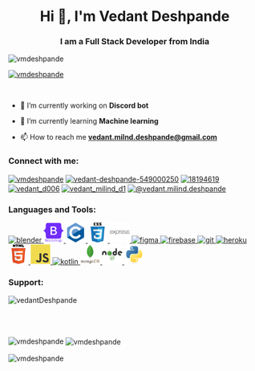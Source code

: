<h1 align="center">Hi 👋, I'm Vedant Deshpande</h1>
<h3 align="center">I am a Full Stack Developer from India</h3>

<p align="left"> <img src="https://komarev.com/ghpvc/?username=vmdeshpande&label=Profile%20views&color=0e75b6&style=flat" alt="vmdeshpande" /> </p>

<p align="left"> <a href="https://github.com/ryo-ma/github-profile-trophy"><img src="https://github-profile-trophy.vercel.app/?username=vmdeshpande&theme=darkhub&no-frame=false&no-bg=false&margin-w=4" alt="vmdeshpande" /></a> </p>

<p align="left"> <a href="https://twitter.com/" target="blank"><img src="https://img.shields.io/twitter/follow/?logo=twitter&style=for-the-badge" alt="" /></a> </p>

- 🔭 I’m currently working on **Discord bot**

- 🌱 I’m currently learning **Machine learning**

- 📫 How to reach me **vedant.milnd.deshpande@gmail.com**

<h3 align="left">Connect with me:</h3>
<p align="left">
<a href="https://dev.to/vmdeshpande" target="blank"><img align="center" src="https://raw.githubusercontent.com/rahuldkjain/github-profile-readme-generator/master/src/images/icons/Social/devto.svg" alt="vmdeshpande" height="30" width="40" /></a>
<a href="https://linkedin.com/in/vedant-deshpande-549000250" target="blank"><img align="center" src="https://raw.githubusercontent.com/rahuldkjain/github-profile-readme-generator/master/src/images/icons/Social/linked-in-alt.svg" alt="vedant-deshpande-549000250" height="30" width="40" /></a>
<a href="https://stackoverflow.com/users/18194619" target="blank"><img align="center" src="https://raw.githubusercontent.com/rahuldkjain/github-profile-readme-generator/master/src/images/icons/Social/stack-overflow.svg" alt="18194619" height="30" width="40" /></a>
<a href="https://www.codechef.com/users/vedant_d006" target="blank"><img align="center" src="https://cdn.jsdelivr.net/npm/simple-icons@3.1.0/icons/codechef.svg" alt="vedant_d006" height="30" width="40" /></a>
<a href="https://www.hackerrank.com/vedant_milind_d1" target="blank"><img align="center" src="https://raw.githubusercontent.com/rahuldkjain/github-profile-readme-generator/master/src/images/icons/Social/hackerrank.svg" alt="vedant_milind_d1" height="30" width="40" /></a>
<a href="https://www.hackerearth.com/@vedant.milind.deshpande" target="blank"><img align="center" src="https://raw.githubusercontent.com/rahuldkjain/github-profile-readme-generator/master/src/images/icons/Social/hackerearth.svg" alt="@vedant.milind.deshpande" height="30" width="40" /></a>
</p>

<h3 align="left">Languages and Tools:</h3>
<p align="left"> <a href="https://www.blender.org/" target="_blank" rel="noreferrer"> <img src="https://download.blender.org/branding/community/blender_community_badge_white.svg" alt="blender" width="40" height="40"/> </a> <a href="https://getbootstrap.com" target="_blank" rel="noreferrer"> <img src="https://raw.githubusercontent.com/devicons/devicon/master/icons/bootstrap/bootstrap-plain-wordmark.svg" alt="bootstrap" width="40" height="40"/> </a> <a href="https://www.cprogramming.com/" target="_blank" rel="noreferrer"> <img src="https://raw.githubusercontent.com/devicons/devicon/master/icons/c/c-original.svg" alt="c" width="40" height="40"/> </a> <a href="https://www.w3schools.com/css/" target="_blank" rel="noreferrer"> <img src="https://raw.githubusercontent.com/devicons/devicon/master/icons/css3/css3-original-wordmark.svg" alt="css3" width="40" height="40"/> </a> <a href="https://expressjs.com" target="_blank" rel="noreferrer"> <img src="https://raw.githubusercontent.com/devicons/devicon/master/icons/express/express-original-wordmark.svg" alt="express" width="40" height="40"/> </a> <a href="https://www.figma.com/" target="_blank" rel="noreferrer"> <img src="https://www.vectorlogo.zone/logos/figma/figma-icon.svg" alt="figma" width="40" height="40"/> </a> <a href="https://firebase.google.com/" target="_blank" rel="noreferrer"> <img src="https://www.vectorlogo.zone/logos/firebase/firebase-icon.svg" alt="firebase" width="40" height="40"/> </a> <a href="https://git-scm.com/" target="_blank" rel="noreferrer"> <img src="https://www.vectorlogo.zone/logos/git-scm/git-scm-icon.svg" alt="git" width="40" height="40"/> </a> <a href="https://heroku.com" target="_blank" rel="noreferrer"> <img src="https://www.vectorlogo.zone/logos/heroku/heroku-icon.svg" alt="heroku" width="40" height="40"/> </a> <a href="https://www.w3.org/html/" target="_blank" rel="noreferrer"> <img src="https://raw.githubusercontent.com/devicons/devicon/master/icons/html5/html5-original-wordmark.svg" alt="html5" width="40" height="40"/> </a> <a href="https://developer.mozilla.org/en-US/docs/Web/JavaScript" target="_blank" rel="noreferrer"> <img src="https://raw.githubusercontent.com/devicons/devicon/master/icons/javascript/javascript-original.svg" alt="javascript" width="40" height="40"/> </a> <a href="https://kotlinlang.org" target="_blank" rel="noreferrer"> <img src="https://www.vectorlogo.zone/logos/kotlinlang/kotlinlang-icon.svg" alt="kotlin" width="40" height="40"/> </a> <a href="https://www.mongodb.com/" target="_blank" rel="noreferrer"> <img src="https://raw.githubusercontent.com/devicons/devicon/master/icons/mongodb/mongodb-original-wordmark.svg" alt="mongodb" width="40" height="40"/> </a> <a href="https://nodejs.org" target="_blank" rel="noreferrer"> <img src="https://raw.githubusercontent.com/devicons/devicon/master/icons/nodejs/nodejs-original-wordmark.svg" alt="nodejs" width="40" height="40"/> </a> <a href="https://www.python.org" target="_blank" rel="noreferrer"> <img src="https://raw.githubusercontent.com/devicons/devicon/master/icons/python/python-original.svg" alt="python" width="40" height="40"/> </a> </p>

<h3 align="left">Support:</h3>
<p><a href="https://www.buymeacoffee.com/vedantDeshpande"> <img align="left" src="https://cdn.buymeacoffee.com/buttons/v2/default-yellow.png" height="50" width="210" alt="vedantDeshpande" /></a></p><br><br><br><br>

<p><img align="left" src="https://github-readme-stats.vercel.app/api/top-langs?username=vmdeshpande&show_icons=true&locale=en&layout=compact&theme=dark" alt="vmdeshpande" /></p>

<p>&nbsp;<img align="center" src="https://github-readme-stats.vercel.app/api?username=vmdeshpande&show_icons=true&locale=en&theme=dark" alt="vmdeshpande" /></p>

<p><img align="center" src="https://github-readme-streak-stats.herokuapp.com/?user=vmdeshpande&theme=dark&hide_border=true&date_format=M%20j%5B%2C%20Y%5D" alt="vmdeshpande" /></p>
